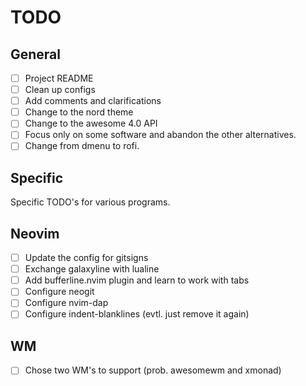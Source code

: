 # TODO

## General

- [ ] Project README
- [ ] Clean up configs
- [ ] Add comments and clarifications
- [ ] Change to the nord theme
- [ ] Change to the awesome 4.0 API
- [ ] Focus only on some software and abandon the other alternatives.
- [ ] Change from dmenu to rofi.

## Specific

Specific TODO's for various programs.

## Neovim

- [ ] Update the config for gitsigns
- [ ] Exchange galaxyline with lualine
- [ ] Add bufferline.nvim plugin and learn to work with tabs
- [ ] Configure neogit
- [ ] Configure nvim-dap
- [ ] Configure indent-blanklines (evtl. just remove it again)

## WM

- [ ] Chose two WM's to support (prob. awesomewm and xmonad)

